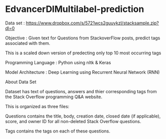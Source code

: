 # EdvancerDlMultilabel-prediction
Data set :  https://www.dropbox.com/s/5721wcs2guuykzl/stacksample.zip?dl=0

Objective : Given text for Questions from StackoverFlow posts, predict tags associated with them.

This is a scaled down version of predecting only top 10 most occurring tags

Programming Language : Python using nltk & Keras

Model Architecture : Deep Learning using Recurrent Neural Network (RNN)

About Data Set

Dataset has text of questions, answers and thier corresponding tags from the Stack Overflow programming Q&A website.

This is organized as three files:

Questions contains the title, body, creation date, closed date (if applicable), score, and owner ID for all non-deleted Stack Overflow questions.

Tags contains the tags on each of these questions.


